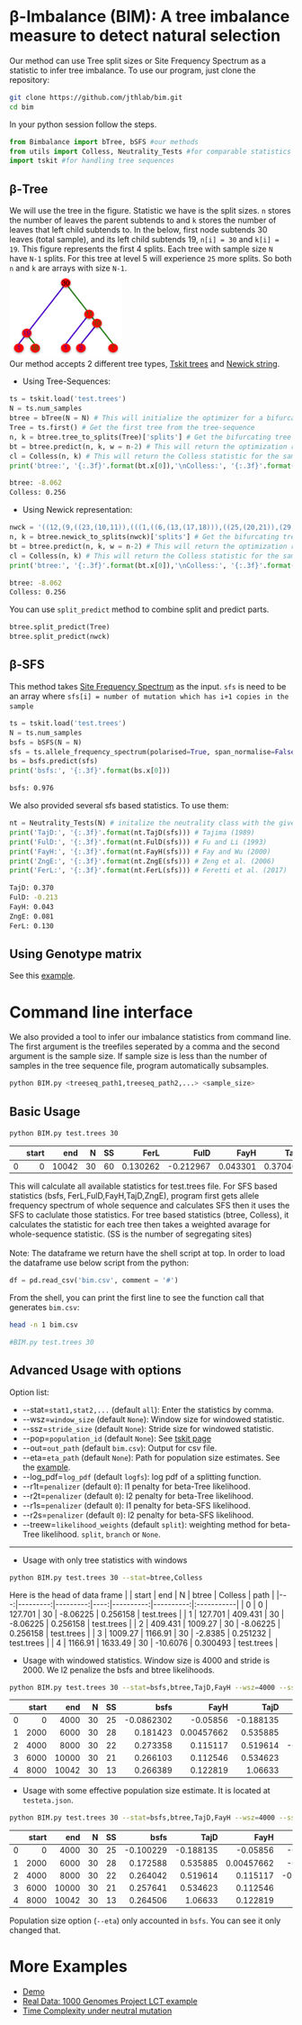 &beta;-Imbalance (BIM): A tree imbalance measure to detect natural selection
====================================================
Our method can use Tree split sizes or Site Frequency Spectrum as a statistic to infer tree imbalance. To use our program, just clone the repository:
```bash
git clone https://github.com/jthlab/bim.git
cd bim
```
In your python session follow the steps.
```python
from Bimbalance import bTree, bSFS #our methods
from utils import Colless, Neutrality_Tests #for comparable statistics
import tskit #for handling tree sequences
```

&beta;-Tree
-----------
We will use the tree in the figure. Statistic we have is the split sizes. `n` stores the number of leaves the parent subtends to and `k` stores the number of leaves that left child subtends to. 
In the below, first node subtends 30 leaves (total sample), and its left child subtends 19, `n[i] = 30` and `k[i] = 19`. This figure represents the first
4 splits. Each tree with sample size `N` have `N-1` splits. For this tree at level 5 will experience `25` more splits. So both `n` and `k` are arrays with
size `N-1`.<br>
<img src="test.png" width="200"><br>
Our method accepts 2 different tree types, [Tskit trees](https://tskit.dev/tskit/docs/stable/python-api.html#the-tree-class) and 
[Newick string](https://en.wikipedia.org/wiki/Newick_format).<br>
* Using Tree-Sequences:
```python
ts = tskit.load('test.trees')
N = ts.num_samples
btree = bTree(N = N) # This will initialize the optimizer for a bifurcating tree with 30 nodes
Tree = ts.first() # Get the first tree from the tree-sequence
n, k = btree.tree_to_splits(Tree)['splits'] # Get the bifurcating tree split sizes from tskit.Tree (see the figure)
bt = btree.predict(n, k, w = n-2) # This will return the optimization result
cl = Colless(n, k) # This will return the Colless statistic for the same tree
print('btree:', '{:.3f}'.format(bt.x[0]),'\nColless:', '{:.3f}'.format(cl))
```
```bash
btree: -8.062
Colless: 0.256
```

* Using Newick representation:
```python
nwck = '((12,(9,((23,(10,11)),(((1,((6,(13,(17,18))),((25,(20,21)),(29,30)))),(16,26)),(15,19))))),(5,((24,(3,22)),((14,28),((2,4),(27,(7,8)))))));'
n, k = btree.newick_to_splits(nwck)['splits'] # Get the bifurcating tree split sizes from nwck representation
bt = btree.predict(n, k, w = n-2) # This will return the optimization result
cl = Colless(n, k) # This will return the Colless statistic for the same tree
print('btree:', '{:.3f}'.format(bt.x[0]),'\nColless:', '{:.3f}'.format(cl))
```
```bash
btree: -8.062
Colless: 0.256
```

You can use `split_predict` method to combine split and predict parts. 
```python
btree.split_predict(Tree)
btree.split_predict(nwck)
```

&beta;-SFS
-----------
This method takes [Site Frequency Spectrum](https://en.wikipedia.org/wiki/Allele_frequency_spectrum) as the input. `sfs` is need to be an array 
where `sfs[i] = number of mutation which has i+1 copies in the sample`
```python
ts = tskit.load('test.trees')
N = ts.num_samples
bsfs = bSFS(N = N)
sfs = ts.allele_frequency_spectrum(polarised=True, span_normalise=False)[1:-1] # Calculate SFS
bs = bsfs.predict(sfs)
print('bsfs:', '{:.3f}'.format(bs.x[0]))
```
```bash
bsfs: 0.976
```
We also provided several sfs based statistics. To use them:
```python
nt = Neutrality_Tests(N) # initalize the neutrality class with the given sample size. 
print('TajD:', '{:.3f}'.format(nt.TajD(sfs))) # Tajima (1989)
print('FulD:', '{:.3f}'.format(nt.FulD(sfs))) # Fu and Li (1993)
print('FayH:', '{:.3f}'.format(nt.FayH(sfs))) # Fay and Wu (2000)
print('ZngE:', '{:.3f}'.format(nt.ZngE(sfs))) # Zeng et al. (2006)
print('FerL:', '{:.3f}'.format(nt.FerL(sfs))) # Feretti et al. (2017)
```
```bash
TajD: 0.370
FulD: -0.213
FayH: 0.043
ZngE: 0.081
FerL: 0.130
```

Using Genotype matrix
---------------------
See this [example](https://github.com/jthlab/bim-paper/blob/main/Examples/Demo.ipynb).


Command line interface
======================
We also provided a tool to infer our imbalance statistics from command line. The first argument is the treefiles seperated by a comma and the second
argument is the sample size. If sample size is less than the number of samples in the tree sequence file, program automatically subsamples.

```bash
python BIM.py <treeseq_path1,treeseq_path2,...> <sample_size>
```
Basic Usage
------------
```bash
python BIM.py test.trees 30
```
|    |   start |   end |   N |   SS |     FerL |      FulD |     FayH |     TajD |      ZngE |     bsfs |   Colless |    btree | path       |
|---:|--------:|------:|----:|-----:|---------:|----------:|---------:|---------:|----------:|---------:|----------:|---------:|:-----------|
|  0 |       0 | 10042 |  30 |   60 | 0.130262 | -0.212967 | 0.043301 | 0.370402 | 0.0806426 | 0.976254 |  0.183981 | 0.274776 | test.trees |

This will calculate all available statistics for test.trees file. For SFS based statistics (bsfs, FerL,FulD,FayH,TajD,ZngE), program first gets allele frequency spectrum of whole sequence 
and calculates SFS then it uses the SFS to caclulate those statistics. For tree based statistics (btree, Colless), it calculates the statistic for each tree
then takes a weighted avarage for whole-sequence statistic. (SS is the number of segregating sites)<br><br>
Note: The dataframe we return have the shell script at top. In order to load the dataframe use below script from the python:
```python
df = pd.read_csv('bim.csv', comment = '#')
```
From the shell, you can print the first line to see the function call that generates `bim.csv`:
```bash
head -n 1 bim.csv
```
```bash
#BIM.py test.trees 30
```

Advanced Usage with options
--------------
Option list:
* --stat=`stat1,stat2,...` (default `all`): Enter the statistics by comma.
* --wsz=`window_size` (default `None`): Window size for windowed statistic.
* --ssz=`stride_size` (default `None`): Stride size for windowed statistic.
* --pop=`population_id` (default `None`): See [tskit page](https://tskit.dev/tskit/docs/stable/python-api.html#tskit.TreeSequence.population) 
* --out=`out_path` (default `bim.csv`): Output for csv file.
* --eta=`eta_path` (default `None`): Path for population size estimates. See the [example](https://github.com/jthlab/bim-paper/blob/main/1000GenomesProject/Population_Size_Estimates.ipynb).
* --log_pdf=`log_pdf` (default `logfs`): log pdf of a splitting function. 
* --r1t=`penalizer` (default `0`): l1 penalty for beta-Tree likelihood.
* --r2t=`penalizer` (default `0`): l2 penalty for beta-Tree likelihood.
* --r1s=`penalizer` (default `0`): l1 penalty for beta-SFS likelihood.
* --r2s=`penalizer` (default `0`): l2 penalty for beta-SFS likelihood.
* --treew=`likelihood_weights` (default `split`): weighting method for beta-Tree likelihood. `split`, `branch` or `None`.
------------
* Usage with only tree statistics with windows
```bash
python BIM.py test.trees 30 --stat=btree,Colless
```
Here is the head of data frame
|    |    start |      end |   N |     btree |   Colless | path       |
|---:|---------:|---------:|----:|----------:|----------:|:-----------|
|  0 |    0     |  127.701 |  30 |  -8.06225 |  0.256158 | test.trees |
|  1 |  127.701 |  409.431 |  30 |  -8.06225 |  0.256158 | test.trees |
|  2 |  409.431 | 1009.27  |  30 |  -8.06225 |  0.256158 | test.trees |
|  3 | 1009.27  | 1166.91  |  30 |  -2.8385  |  0.251232 | test.trees |
|  4 | 1166.91  | 1633.49  |  30 | -10.6076  |  0.300493 | test.trees |

* Usage with windowed statistics. Window size is 4000 and stride is 2000. We l2 penalize the bsfs and btree likelihoods.
```bash
python BIM.py test.trees 30 --stat=bsfs,btree,TajD,FayH --wsz=4000 --ssz=2000 --r2t=0.05 --r2s=0.1
```
|    |   start |   end |   N |   SS |       bsfs |        FayH |      TajD |      btree | path       |
|---:|--------:|------:|----:|-----:|-----------:|------------:|----------:|-----------:|:-----------|
|  0 |       0 |  4000 |  30 |   25 | -0.0862302 | -0.05856    | -0.188135 | -0.601038  | test.trees |
|  1 |    2000 |  6000 |  30 |   28 |  0.181423  |  0.00457662 |  0.535885 | -0.154576  | test.trees |
|  2 |    4000 |  8000 |  30 |   22 |  0.273358  |  0.115117   |  0.519614 | -0.0365731 | test.trees |
|  3 |    6000 | 10000 |  30 |   21 |  0.266103  |  0.112546   |  0.534623 |  0.56814   | test.trees |
|  4 |    8000 | 10042 |  30 |   13 |  0.266389  |  0.122819   |  1.06633  |  1.1978    | test.trees |

* Usage with some effective population size estimate. It is located at `testeta.json`. 
```bash
python BIM.py test.trees 30 --stat=bsfs,btree,TajD,FayH --wsz=4000 --ssz=2000 --r2t=0.05 --r2s=0.1 --eta=testeta.json
```
|    |   start |   end |   N |   SS |      bsfs |      TajD |        FayH |      btree | path       |
|---:|--------:|------:|----:|-----:|----------:|----------:|------------:|-----------:|:-----------|
|  0 |       0 |  4000 |  30 |   25 | -0.100229 | -0.188135 | -0.05856    | -0.601038  | test.trees |
|  1 |    2000 |  6000 |  30 |   28 |  0.172588 |  0.535885 |  0.00457662 | -0.154576  | test.trees |
|  2 |    4000 |  8000 |  30 |   22 |  0.264042 |  0.519614 |  0.115117   | -0.0365731 | test.trees |
|  3 |    6000 | 10000 |  30 |   21 |  0.257641 |  0.534623 |  0.112546   |  0.56814   | test.trees |
|  4 |    8000 | 10042 |  30 |   13 |  0.264506 |  1.06633  |  0.122819   |  1.1978    | test.trees |

Population size option (`--eta`) only accounted in `bsfs`. You can see it only changed that.

More Examples
======================
* [Demo](https://github.com/jthlab/bim-paper/blob/main/Examples/Demo.ipynb) 
* [Real Data: 1000 Genomes Project LCT example](https://github.com/jthlab/bim-paper/blob/main/Examples/1000_genome_LCT_3pop_demo.ipynb) 
* [Time Complexity under neutral mutation](https://github.com/jthlab/bim-paper/blob/main/Examples/Time_complexity.ipynb)

